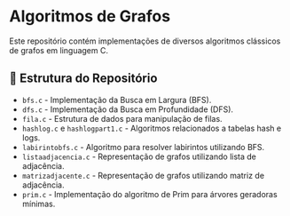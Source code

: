 # Algoritmos de Grafos  

Este repositório contém implementações de diversos algoritmos clássicos de grafos em linguagem C.  

## 📂 Estrutura do Repositório  

- `bfs.c` - Implementação da Busca em Largura (BFS).  
- `dfs.c` - Implementação da Busca em Profundidade (DFS).  
- `fila.c` - Estrutura de dados para manipulação de filas.  
- `hashlog.c` e `hashlogpart1.c` - Algoritmos relacionados a tabelas hash e logs.  
- `labirintobfs.c` - Algoritmo para resolver labirintos utilizando BFS.  
- `listaadjacencia.c` - Representação de grafos utilizando lista de adjacência.  
- `matrizadjacente.c` - Representação de grafos utilizando matriz de adjacência.  
- `prim.c` - Implementação do algoritmo de Prim para árvores geradoras mínimas.  
